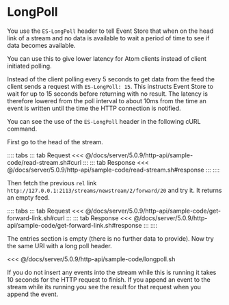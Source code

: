 # LongPoll

You use the `ES-LongPoll` header to tell Event Store that when on the head link of a stream and no data is available to wait a period of time to see if data becomes available.

You can use this to give lower latency for Atom clients instead of client initiated polling.

Instead of the client polling every 5 seconds to get data from the feed the client sends a request with `ES-LongPoll: 15`. This instructs Event Store to wait for up to 15 seconds before returning with no result. The latency is therefore lowered from the poll interval to about 10ms from the time an event is written until the time the HTTP connection is notified.

You can see the use of the `ES-LongPoll` header in the following cURL command.

First go to the head of the stream.

:::: tabs
::: tab Request
<<< @/docs/server/5.0.9/http-api/sample-code/read-stream.sh#curl
:::
::: tab Response
<<< @/docs/server/5.0.9/http-api/sample-code/read-stream.sh#response
:::
::::

Then fetch the previous `rel` link `http://127.0.0.1:2113/streams/newstream/2/forward/20` and try it. It returns an empty feed.

:::: tabs
::: tab Request
<<< @/docs/server/5.0.9/http-api/sample-code/get-forward-link.sh#curl
:::
::: tab Response
<<< @/docs/server/5.0.9/http-api/sample-code/get-forward-link.sh#response
:::
::::

The entries section is empty (there is no further data to provide). Now try the same URI with a long poll header.

<<< @/docs/server/5.0.9/http-api/sample-code/longpoll.sh

If you do not insert any events into the stream while this is running it takes 10 seconds for the HTTP request to finish. If you append an event to the stream while its running you see the result for that request when you append the event.
